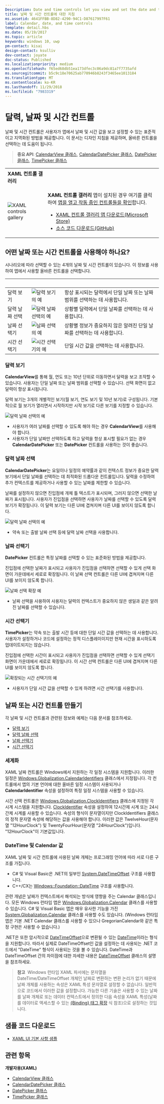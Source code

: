 ```yaml
---
Description: Date and time controls let you view and set the date and time. This article provides design guidelines and helps you pick the right control.
title: 날짜 및 시간 컨트롤에 대한 지침
ms.assetid: 4641FFBB-8D82-4290-94C1-D87617997F61
label: Calendar, date, and time controls
template: detail.hbs
ms.date: 05/19/2017
ms.topic: article
keywords: windows 10, uwp
pm-contact: kisai
design-contact: ksulliv
dev-contact: joyate
doc-status: Published
ms.localizationpriority: medium
ms.openlocfilehash: f65ed68db51ea173dfec3c06a9dc81a7f7735afd
ms.sourcegitcommit: b5c9c18e70625ab770946b8243f3465ee1013184
ms.translationtype: MT
ms.contentlocale: ko-KR
ms.lasthandoff: 11/29/2018
ms.locfileid: "7983319"
---
```

# <a name="calendar-date-and-time-controls"></a>달력, 날짜 및 시간 컨트롤

 

날짜 및 시간 컨트롤은 사용자가 앱에서 날짜 및 시간 값을 보고 설정할 수 있는 표준적이고 지역화된 방법을 제공합니다. 이 문서는 디자인 지침을 제공하며, 올바른 컨트롤을 선택하는 데 도움이 됩니다.

> **중요 API**: [CalendarView 클래스](https://msdn.microsoft.com/library/windows/apps/xaml/windows.ui.xaml.controls.calendarview.aspx), [CalendarDatePicker 클래스](https://msdn.microsoft.com/library/windows/apps/xaml/windows.ui.xaml.controls.calendardatepicker.aspx), [DatePicker 클래스](https://msdn.microsoft.com/library/windows/apps/xaml/windows.ui.xaml.controls.datepicker.aspx), [TimePicker 클래스](https://msdn.microsoft.com/library/windows/apps/xaml/windows.ui.xaml.controls.timepicker.aspx)

<table>
<th align="left">XAML 컨트롤 갤러리<th>
<tr>
<td><img src="images/xaml-controls-gallery-sm.png" alt="XAML controls gallery"></img></td>
<td>
    <p><strong style="font-weight: semi-bold">XAML 컨트롤 갤러리</strong> 앱이 설치된 경우 여기를 클릭하여 <a href="xamlcontrolsgallery:/category/DataInput">앱을 열고 작동 중인 컨트롤들을 확인</a>합니다.</p>
    <ul>
    <li><a href="https://www.microsoft.com/store/productId/9MSVH128X2ZT">XAML 컨트롤 갤러리 앱 다운로드(Microsoft Store)</a></li>
    <li><a href="https://github.com/Microsoft/Windows-universal-samples/tree/master/Samples/XamlUIBasics">소스 코드 다운로드(GitHub)</a></li>
    </ul>
</td>
</tr>
</table>

## <a name="which-date-or-time-control-should-you-use"></a>어떤 날짜 또는 시간 컨트롤을 사용해야 하나요?

시나리오에 따라 선택할 수 있는 4개의 날짜 및 시간 컨트롤이 있습니다. 이 정보를 사용하여 앱에서 사용할 올바른 컨트롤을 선택합니다.

&nbsp;|&nbsp;|&nbsp;                                                                                                                      
--------------------|-------|-------------------------------------------------------------------------------------------------------------------------------
달력 보기       |![달력 보기의 예](images/controls_calendar_monthview_small.png)|항상 표시되는 달력에서 단일 날짜 또는 날짜 범위를 선택하는 데 사용합니다.                   
달력 날짜 선택|![달력 날짜 선택의 예](images/calendar-date-picker-closed.png)|상황별 달력에서 단일 날짜를 선택하는 데 사용합니다. 
날짜 선택기         |![날짜 선택의 예](images/date-picker-closed.png)|상황별 정보가 중요하지 않은 알려진 단일 날짜를 선택하는 데 사용합니다.
시간 선택기         |![시간 선택기의 예](images/time-picker-closed.png)|단일 시간 값을 선택하는 데 사용합니다.                                        

<!-- This table seems redundant, not sure it's needed.-->

### <a name="calendar-view"></a>달력 보기

**CalendarView**를 통해 월, 연도 또는 10년 단위로 이동하면서 달력을 보고 조작할 수 있습니다. 사용자는 단일 날짜 또는 날짜 범위를 선택할 수 있습니다. 선택 화면이 없고 달력이 항상 표시됩니다.

달력 보기는 3개의 개별적인 보기(월 보기, 연도 보기 및 10년 보기)로 구성됩니다. 기본적으로 월 보기가 열리면서 시작하지만 시작 보기로 다른 보기를 지정할 수 있습니다.

![달력 날짜 선택의 예](images/calendar-view-3-views.png)

- 사용자가 여러 날짜를 선택할 수 있도록 해야 하는 경우 **CalendarView**를 사용해야 합니다.
- 사용자가 단일 날짜만 선택하도록 하고 달력을 항상 표시할 필요가 없는 경우 **CalendarDatePicker** 또는 **DatePicker** 컨트롤을 사용하는 것이 좋습니다.

### <a name="calendar-date-picker"></a>달력 날짜 선택

**CalendarDatePicker**는 요일이나 일정의 예약률과 같이 컨텍스트 정보가 중요한 달력 보기에서 단일 날짜를 선택하는 데 최적화된 드롭다운 컨트롤입니다. 달력을 수정하여 추가 컨텍스트를 제공하거나 사용할 수 있는 날짜를 제한할 수 있습니다.

날짜를 설정하지 않으면 진입점에 개체 틀 텍스트가 표시되며, 그러지 않으면 선택한 날짜가 표시됩니다. 사용자가 진입점을 선택하면 사용자가 날짜를 선택할 수 있도록 달력 보기가 확장됩니다. 이 달력 보기는 다른 UI에 겹쳐지며 다른 UI를 보이지 않도록 합니다.

![달력 날짜 선택의 예](images/calendar-date-picker-2-views.png)

- 약속 또는 출발 날짜 선택 등에 달력 날짜 선택을 사용합니다. 

### <a name="date-picker"></a>날짜 선택기

**DatePicker** 컨트롤은 특정 날짜를 선택할 수 있는 표준화된 방법을 제공합니다. 

진입점에 선택한 날짜가 표시되고 사용자가 진입점을 선택하면 선택할 수 있게 선택 화면이 가운데에서 세로로 확장됩니다. 이 날짜 선택 컨트롤은 다른 UI에 겹쳐지며 다른 UI를 보이지 않도록 합니다.

![날짜 선택 확장 예](images/controls_datepicker_expand.png)

- 날짜 선택을 사용하여 사용자는 달력의 컨텍스트가 중요하지 않은 생일과 같은 알려진 날짜를 선택할 수 있습니다.

### <a name="time-picker"></a>시간 선택기

**TimePicker**는 약속 또는 출발 시간 등에 대한 단일 시간 값을 선택하는 데 사용합니다. 사용자가 설정하거나 코드에 설정하는 정적 디스플레이이지만 현재 시간을 표시하도록 업데이트되지는 않습니다. 

진입점에 선택한 시간이 표시되고 사용자가 진입점을 선택하면 선택할 수 있게 선택기 화면이 가운데에서 세로로 확장됩니다. 이 시간 선택 컨트롤은 다른 UI에 겹쳐지며 다른 UI를 보이지 않도록 합니다.

![확장되는 시간 선택기의 예](images/controls_timepicker_expand.png)

- 사용자가 단일 시간 값을 선택할 수 있게 하려면 시간 선택기를 사용합니다.

## <a name="create-a-date-or-time-control"></a>날짜 또는 시간 컨트롤 만들기

각 날짜 및 시간 컨트롤과 관련된 정보와 예제는 다음 문서를 참조하세요.

- [달력 보기](calendar-view.md)
- [달력 날짜 선택](calendar-date-picker.md)
- [날짜 선택기](date-picker.md)
- [시간 선택기](time-picker.md)

### <a name="globalization"></a>세계화

XAML 날짜 컨트롤은 Windows에서 지원하는 각 일정 시스템을 지원합니다. 이러한 일정은 [Windows.Globalization.CalendarIdentifiers](https://msdn.microsoft.com/library/windows/apps/xaml/windows.globalization.calendaridentifiers.aspx) 클래스에서 지정됩니다. 각 컨트롤에서 앱의 기본 언어에 대한 올바른 일정 시스템이 사용되거나 **CalendarIdentifier** 속성을 설정하여 특정 일정 시스템을 사용할 수 있습니다.

시간 선택 컨트롤은 [Windows.Globalization.ClockIdentifiers](https://msdn.microsoft.com/library/windows/apps/xaml/windows.globalization.clockidentifiers.aspx) 클래스에 지정된 각 시계 시스템을 지원합니다. [ClockIdentifier](https://msdn.microsoft.com/library/windows/apps/xaml/windows.ui.xaml.controls.timepicker.clockidentifier.aspx) 속성을 설정하여 12시간제 시계 또는 24시간제 시계를 사용할 수 있습니다. 속성의 형식이 문자열이지만 ClockIdentifiers 클래스의 정적 문자열 속성에 해당하는 값을 사용해야 합니다. 이러한 값은 TwelveHour(문자열 "12HourClock") 및 TwentyFourHour(문자열 "24HourClock")입니다. "12HourClock"이 기본값입니다.


### <a name="datetime-and-calendar-values"></a>DateTime 및 Calendar 값

XAML 날짜 및 시간 컨트롤에 사용된 날짜 개체는 프로그래밍 언어에 따라 서로 다른 구조를 가집니다. 
- C# 및 Visual Basic은 .NET의 일부인 [System.DateTimeOffset](https://msdn.microsoft.com/library/windows/apps/xaml/system.datetimeoffset.aspx) 구조를 사용합니다. 
- C++/CX는 [Windows::Foundation::DateTime](https://msdn.microsoft.com/library/windows/apps/xaml/br205770.aspx) 구조를 사용합니다. 

관련 개념은 날짜가 컨텍스트에서 해석되는 방식에 영향을 주는 Calendar 클래스입니다. 모든 Windows 런타임 앱은 [Windows.Globalization.Calendar](https://msdn.microsoft.com/library/windows/apps/xaml/windows.globalization.calendar.aspx) 클래스를 사용할 수 있습니다. C# 및 Visual Basic 앱은 매우 유사한 기능을 가진 [System.Globalization.Calendar](https://msdn.microsoft.com/library/windows/apps/xaml/system.globalization.calendar.aspx) 클래스를 사용할 수도 있습니다. (Windows 런타임 앱은 기본 .NET Calendar 클래스를 사용할 수 있으나 GregorianCalendar와 같은 특정 구현은 사용할 수 없습니다.)

.NET은 또한 암시적으로 [DateTimeOffset](https://msdn.microsoft.com/library/windows/apps/xaml/system.datetime.aspx)으로 변환될 수 있는 [DateTime](https://msdn.microsoft.com/library/windows/apps/xaml/system.datetimeoffset.aspx)이라는 형식을 지원합니다. 따라서 실제로 DateTimeOffset인 값을 설정하는 데 사용되는 .NET 코드에서 "DateTime" 형식이 사용되는 것을 볼 수 있습니다. DateTime과 DateTimeOffset 간의 차이점에 대한 자세한 내용은 [DateTimeOffset](https://msdn.microsoft.com/library/windows/apps/xaml/system.datetimeoffset.aspx) 클래스의 설명을 참조하세요.

> **참고**&nbsp;&nbsp;Windows 런타임 XAML 파서에는 문자열을 DateTime/DateTimeOffset 개체인 날짜로 변환하는 변환 논리가 없기 때문에 날짜 개체를 사용하는 속성은 XAML 특성 문자열로 설정할 수 없습니다. 일반적으로 코드에서 이러한 값을 설정합니다. 가능한 다른 기술은 사용할 수 있는 날짜를 날짜 개체로 또는 데이터 컨텍스트에서 정의한 다음 속성을 XAML 특성(날짜를 데이터로 액세스할 수 있는 [\{Binding\} 태그 확장](../../xaml-platform/binding-markup-extension.md) 식 참조)으로 설정하는 것입니다.

## <a name="get-the-sample-code"></a>샘플 코드 다운로드
* [XAML UI 기본 사항 샘플](https://github.com/Microsoft/Windows-universal-samples/blob/master/Samples/XamlUIBasics)


## <a name="related-topics"></a>관련 항목

**개발자용(XAML)**
- [CalendarView 클래스](https://msdn.microsoft.com/library/windows/apps/dn890052)
- [CalendarDatePicker 클래스](https://msdn.microsoft.com/library/windows/apps/dn950083)
- [DatePicker 클래스](https://msdn.microsoft.com/library/windows/apps/dn298584)
- [TimePicker 클래스](https://msdn.microsoft.com/library/windows/apps/dn299280)
